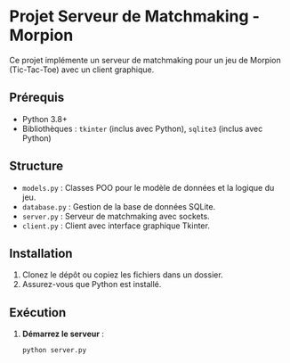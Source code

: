 # Projet Serveur de Matchmaking - Morpion

Ce projet implémente un serveur de matchmaking pour un jeu de Morpion (Tic-Tac-Toe) avec un client graphique.

## Prérequis
- Python 3.8+
- Bibliothèques : `tkinter` (inclus avec Python), `sqlite3` (inclus avec Python)

## Structure
- `models.py` : Classes POO pour le modèle de données et la logique du jeu.
- `database.py` : Gestion de la base de données SQLite.
- `server.py` : Serveur de matchmaking avec sockets.
- `client.py` : Client avec interface graphique Tkinter.

## Installation
1. Clonez le dépôt ou copiez les fichiers dans un dossier.
2. Assurez-vous que Python est installé.

## Exécution
1. **Démarrez le serveur** :
   ```bash
   python server.py